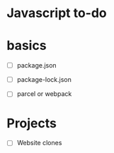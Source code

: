 # Javascript to-do

# basics
- [ ] package.json
- [ ] package-lock.json
- [ ] parcel or webpack


# Projects
- [ ] Website clones

